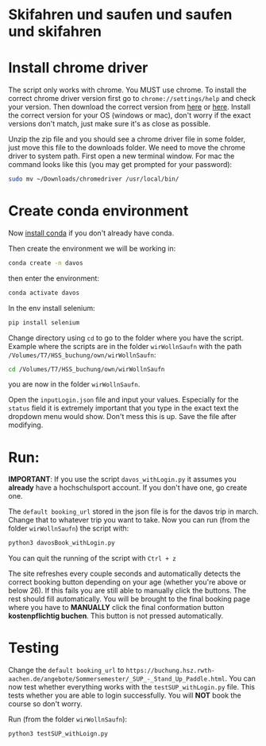 # Skifahren und saufen und saufen und skifahren

# Install chrome driver
The script only works with chrome. You MUST use chrome. To install the correct chrome driver version first go to ```chrome://settings/help``` and check your version. 
Then download the correct version from [here](https://developer.chrome.com/docs/chromedriver/downloads) or [here](https://googlechromelabs.github.io/chrome-for-testing/#stable). Install the correct version for your OS (windows or mac), don't worry if the exact versions don't match, just make sure it's as close as possible. 

Unzip the zip file and you should see a chrome driver file in some folder, just move this file to the downloads folder. We need to move the chrome driver to system path. First open a new terminal window. For mac the command looks like this (you may get prompted for your password):
```bash
sudo mv ~/Downloads/chromedriver /usr/local/bin/
```
# Create conda environment
Now [install conda](https://conda.io/projects/conda/en/latest/user-guide/install/index.html) if you don't already have conda. 

Then create the environment we will be working in:
```bash
conda create -n davos
```
then enter the environment:
```bash
conda activate davos
```

In the env install selenium:
```bash
pip install selenium
```

Change directory using ```cd``` to go to the folder where you have the script. Example where the scripts are in the folder ```wirWollnSaufn``` with the path ```/Volumes/T7/HSS_buchung/own/wirWollnSaufn```:
```bash
cd /Volumes/T7/HSS_buchung/own/wirWollnSaufn
``` 
you are now in the folder ```wirWollnSaufn```.

Open the ```inputLogin.json``` file and input your values. Especially for the ```status``` field it is extremely important that you type in the exact text the dropdown menu would show. Don't mess this is up. Save the file after modifying. 



# Run:
**IMPORTANT**: If you use the script ```davos_withLogin.py``` it assumes you **already** have a hochschulsport account. If you don't have one, go create one. 


The ```default booking_url``` stored in the json file is for the davos trip in march. Change that to whatever trip you want to take. 
Now you can run (from the folder ```wirWollnSaufn```) the script with:
```bash
python3 davosBook_withLogin.py
```
You can quit the running of the script with ```Ctrl + z```


The site refreshes every couple seconds and automatically detects the correct booking button depending on your age (whether you're above or below 26). If this fails you are still able to manually click the buttons. The rest should fill automatically. 
You will be brought to the final booking page where you have to **MANUALLY** click the final conformation button **kostenpflichtig buchen**. This button is not pressed automatically. 


# Testing
Change the ```default booking_url``` to ```https://buchung.hsz.rwth-aachen.de/angebote/Sommersemester/_SUP_-_Stand_Up_Paddle.html```. 
You can now test whether everything works with the ```testSUP_withLogin.py``` file. This tests whether you are able to login successfully. You will **NOT** book the course so don't worry. 

Run (from the folder ```wirWollnSaufn```):
```bash
python3 testSUP_withLoign.py
```









